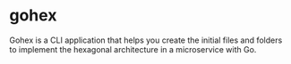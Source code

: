 # gohex
Gohex is a CLI application that helps you create the initial files and folders to implement the hexagonal architecture in a microservice with Go.
